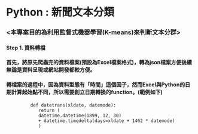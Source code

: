 # Python : 新聞文本分類
### <本專案目的為利用監督式機器學習(K-means)來判斷文本分群>
#### Step 1. 資料轉檔
####         首先，將原先爬蟲完的資料檔案(預設為Excel檔案格式)，轉為json檔案方便後續無論是資料呈現或網站開發都較方便。
####         轉檔案的過程中，因為資料型態有「時間」這個因子，然而Excel與Python的日期計算起始點不同，所以需要創立日期轉換的function。(範例如下)
            
             def datetrans(xldate, datemode):
                return (
                datetime.datetime(1899, 12, 30)
                + datetime.timedelta(days=xldate + 1462 * datemode)
                )
####
####
####
####
